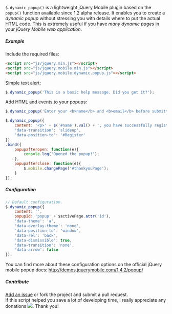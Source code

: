 `$.dynamic_popup()` is a lightweight jQuery Mobile plugin based on the `popup()` function available since 1.2 alpha release. It enables you to create a *dynamic popup* without stressing you with details where to put the actual HTML code. This is extremely useful if you have *many dynamic pages* in your *jQuery Mobile web application*.

##### Example

Include the required files:

```html
<script src="js/jquery.min.js"></script>
<script src="js/jquery.mobile.min.js"></script>
<script src="js/jquery.mobile.dynamic.popup.js"></script>
```

Simple text alert:
```javascript
$.dynamic_popup('This is a basic help message. Did you get it?');
```

Add HTML and events to your popups:
```javascript
$.dynamic_popup('Enter your <b>name</b> and <b>email</b> before submitting the form.');

$.dynamic_popup({
    content: '<p>' + $('#name').val() + ', you have successfully registered!' + '</p>',
    'data-transition': 'slideup',
    'data-position-to': '#Register'
})
.bind({
    popupafteropen: function(e){
        console.log('Opened the popup!');
    },
    popupafterclose: function(e){
        $.mobile.changePage('#thankyouPage');
    }
});
```

##### Configuration

```javascript
// Default configuration.
$.dynamic_popup({
    content: '',
    popupId: 'popup' + $activePage.attr('id'),
    'data-theme': 'a',
    'data-overlay-theme': 'none',
    'data-position-to': 'window',
    'data-rel': 'back',
    'data-dismissible': true,
    'data-transition': 'none',
    'data-arrow': false
});
```

You can find more about these configuration options on the official jQuery mobile popup docs: http://demos.jquerymobile.com/1.4.2/popup/

##### Contribute

<a href="https://github.com/serbanghita/jQM-dynamic-popup/issues/new">Add an issue</a> or fork the project and submit a pull request. <br>
If this script helped you save a lot of developing time, I really appreciate any donations 
<a href="https://www.paypal.com/cgi-bin/webscr?cmd=_donations&business=serbanghita%40gmail%2ecom&lc=US&item_name=Serban%20Ghita%20%28GitHub%29&currency_code=USD&bn=PP%2dDonationsBF%3abtn_donate_SM%2egif%3aNonHosted"><img src="https://www.paypalobjects.com/en_US/i/btn/btn_donate_SM.gif" border="0"></a>. Thank you!

